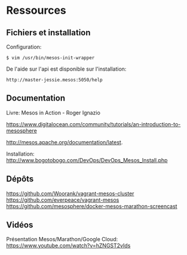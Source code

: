# Ressources

## Fichiers et installation

Configuration:

    $ vim /usr/bin/mesos-init-wrapper
    
De l'aide sur l'api est disponible sur l'installation:

    http://master-jessie.mesos:5050/help 

## Documentation

Livre: Mesos in Action - Roger Ignazio

https://www.digitalocean.com/community/tutorials/an-introduction-to-mesosphere

http://mesos.apache.org/documentation/latest. 

Installation: http://www.bogotobogo.com/DevOps/DevOps_Mesos_Install.php

## Dépôts

https://github.com/Woorank/vagrant-mesos-cluster
https://github.com/everpeace/vagrant-mesos
https://github.com/mesosphere/docker-mesos-marathon-screencast

## Vidéos

Présentation Mesos/Marathon/Google Cloud: https://www.youtube.com/watch?v=hZNGST2vIds